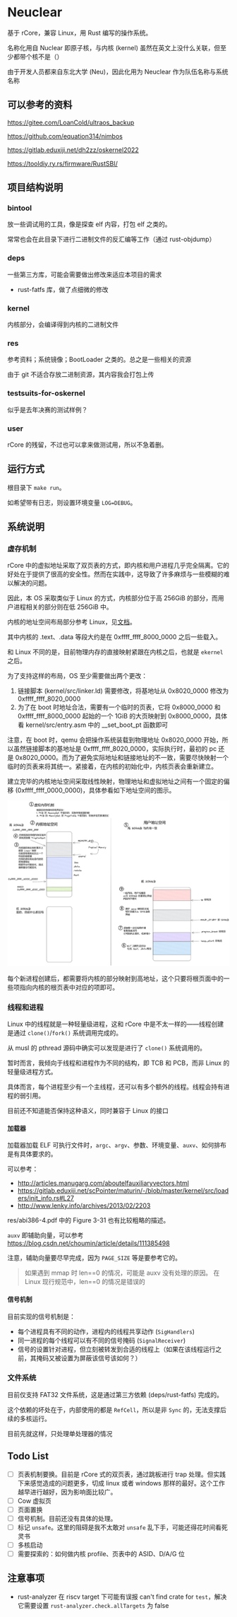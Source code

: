 # Neuclear

基于 rCore，兼容 Linux，用 Rust 编写的操作系统。

名称化用自 Nuclear 即原子核，与内核 (kernel) 虽然在英文上没什么关联，但至少都带个核不是（）

由于开发人员都来自东北大学 (Neu)，因此化用为 Neuclear 作为队伍名称与系统名称

## 可以参考的资料

<https://gitee.com/LoanCold/ultraos_backup>

<https://github.com/equation314/nimbos>

<https://gitlab.eduxiji.net/dh2zz/oskernel2022>

<https://tooldiy.ry.rs/firmware/RustSBI/>

## 项目结构说明

### bintool

放一些调试用的工具，像是探查 elf 内容，打包 elf 之类的。

常常也会在此目录下进行二进制文件的反汇编等工作（通过 rust-objdump）

### deps

一些第三方库，可能会需要做出修改来适应本项目的需求

- rust-fatfs 库，做了点细微的修改

### kernel

内核部分，会编译得到内核的二进制文件

### res

参考资料；系统镜像；BootLoader 之类的。总之是一些相关的资源

由于 git 不适合存放二进制资源，其内容我会打包上传

### testsuits-for-oskernel

似乎是去年决赛的测试样例？

### user

rCore 的残留，不过也可以拿来做测试用，所以不急着删。

## 运行方式

根目录下 `make run`。

如希望带有日志，则设置环境变量 `LOG=DEBUG`。

## 系统说明

### 虚存机制

rCore 中的虚拟地址采取了双页表的方式，即内核和用户进程几乎完全隔离。它的好处在于提供了很高的安全性。然而在实践中，这导致了许多麻烦与一些模糊的难以解决的问题。

因此，本 OS 采取类似于 Linux 的方式，内核部分位于高 256GiB 的部分，而用户进程相关的部分则在低 256GiB 中。

内核的地址空间布局部分参考 Linux，见[文档](https://www.kernel.org/doc/html/latest/riscv/vm-layout.html)。

其中内核的 .text、.data 等段大约是在 0xffff_ffff_8000_0000 之后一些载入。

和 Linux 不同的是，目前物理内存的直接映射紧跟在内核之后，也就是 `ekernel` 之后。

为了支持这样的布局，OS 至少需要做出两个更改：

1. 链接脚本 (kernel/src/linker.ld) 需要修改，将基地址从 0x8020_0000 修改为 0xffff_ffff_8020_0000
2. 为了在 boot 时地址合法，需要有一个临时的页表，它将 0x8000_0000 和 0xffff_ffff_8000_0000 起始的一个 1GiB 的大页映射到 0x8000_0000，具体看 kernel/src/entry.asm 中的 __set_boot_pt 函数即可

注意，在 boot 时，qemu 会把操作系统装载到物理地址 0x8020_0000 开始，所以虽然链接脚本的基地址是 0xffff_ffff_8020_0000，实际执行时，最初的 pc 还是 0x8020_0000。而为了避免实际地址和链接地址的不一致，需要尽快映射一个临时的页表来将其统一。紧接着，在内核的初始化中，内核页表会重新建立。

建立完毕的内核地址空间采取线性映射，物理地址和虚拟地址之间有一个固定的偏移 (0xffff_ffff_0000_0000)，具体参看如下地址空间的图示。

![地址空间](res/address_space.png)

每个新进程创建后，都需要将内核的部分映射到高地址，这个只要将根页面中的一些项指向内核的根页表中对应的项即可。

### 线程和进程

Linux 中的线程就是一种轻量级进程，这和 rCore 中是不太一样的——线程创建是通过 `clone()`/`fork()` 系统调用完成的。

从 musl 的 pthread 源码中确实可以发现是进行了 `clone()` 系统调用的。

暂时而言，我倾向于线程和进程作为不同的结构，即 TCB 和 PCB，而非 Linux 的轻量级进程方式。

具体而言，每个进程至少有一个主线程，还可以有多个额外的线程。线程会持有进程的弱引用。

目前还不知道能否保持这种语义，同时兼容于 Linux 的接口

#### 加载器

加载器加载 ELF 可执行文件时，`argc`、`argv`、参数、环境变量、`auxv`、如何排布是有具体要求的。

可以参考：

- <http://articles.manugarg.com/aboutelfauxiliaryvectors.html>
- <https://gitlab.eduxiji.net/scPointer/maturin/-/blob/master/kernel/src/loaders/init_info.rs#L27>
- <http://www.lenky.info/archives/2013/02/2203>

res/abi386-4.pdf 中的 Figure 3-31 也有比较粗略的描述。

`auxv` 即辅助向量，可以参考 <https://blog.csdn.net/choumin/article/details/111385498>

注意，辅助向量要尽早完成，因为 `PAGE_SIZE` 等是要参考它的。

> 如果遇到 mmap 时 len==0 的情况，可能是 auxv 没有处理的原因。
> 在 Linux 现行规范中，len==0 的情况是错误的

#### 信号机制

目前实现的信号机制是：

- 每个进程具有不同的动作，进程内的线程共享动作 (`SigHandlers`)
- 同一进程的每个线程可以有不同的信号掩码 (`SignalReceiver`)
- 信号的设置针对进程，但立刻被转发到合适的线程上（如果在该线程运行之前，其掩码又被设置为屏蔽该信号该如何？）

### 文件系统

目前仅支持 FAT32 文件系统，这是通过第三方依赖 (deps/rust-fatfs) 完成的。

这个依赖的坏处在于，内部使用的都是 `RefCell`，所以是非 `Sync` 的，无法支撑后续的多核运行。

目前先就这样，只处理单处理器的情况

## Todo List

- [ ] 页表机制要换。目前是 rCore 式的双页表，通过跳板进行 trap 处理。但实践下来感觉造成的问题更多，切成 linux 或者 windows 那样的最好。这个工作越早进行越好，因为影响面比较广。
- [ ] Cow 虚拟页
- [ ] 页面置换
- [ ] 信号机制。目前还没有具体的处理。
- [ ] 标记 `unsafe`。这里的阻碍是我不太敢对 `unsafe` 乱下手，可能还得花时间看死灵书
- [ ] 多核启动
- [ ] 需要探索的：如何做内核 profile、页表中的 ASID、D/A/G 位

## 注意事项

- rust-analyzer 在 riscv target 下可能有误报 can't find crate for `test`，解决它需要设置 `rust-analyzer.check.allTargets` 为 false
